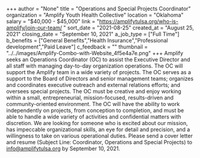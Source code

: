 +++
author = "None"
title = "Operations and Special Projects Coordinator"
organization = "Amplify Youth Health Collective"
location = "Oklahoma"
salary = "$40,000 - $45,000"
link = "https://amplifytulsa.org/who-is-amplify/join-our-team/ "
sort_date = "2021-08-25"
created_at = "August 25, 2021"
closing_date = "September 10, 2021"
a_job_type = ["Full Time"]
b_benefits = ["General Benefits","Health Insurance","Professional development","Paid Leave"]
c_feedback = ""
thumbnail = "../../images/Amplify-Combo-with-Website_4f5e4a7e.png"
+++
Amplify seeks an Operations Coordinator (OC) to assist the Executive Director and all staff with managing day-to-day organization operations. The OC will support the Amplify team in a wide variety of projects. The OC serves as a support to the Board of Directors and senior management teams; organizes and coordinates executive outreach and external relations efforts; and oversees special projects. The OC must be creative and enjoy working within a small, entrepreneurial, mission-focused, results-driven and community-oriented environment. The OC will have the ability to work independently on projects, from conception to completion, and must be able to handle a wide variety of activities and confidential matters with discretion. We are looking for someone who is excited about our mission, has impeccable organizational skills, an eye for detail and precision, and a willingness to take on various operational duties. Please send a cover letter and resume (Subject Line: Coordinator, Operations and Special Projects) to info@amplifytulsa.org by September 10, 2021.